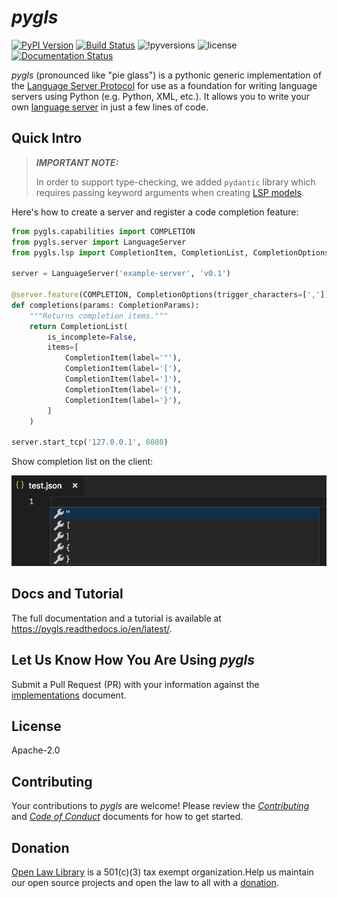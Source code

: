 # _pygls_

[![PyPI Version](https://img.shields.io/pypi/v/pygls.svg)](https://pypi.org/project/pygls/) [![Build Status](https://dev.azure.com/openlawlibrary/pygls/_apis/build/status/openlawlibrary.pygls?branchName=master)](https://dev.azure.com/openlawlibrary/pygls/_build/latest?definitionId=2&branchName=master) ![!pyversions](https://img.shields.io/pypi/pyversions/pygls.svg) ![license](https://img.shields.io/pypi/l/pygls.svg) [![Documentation Status](https://img.shields.io/badge/docs-latest-green.svg)](https://pygls.readthedocs.io/en/latest/)

_pygls_ (pronounced like "pie glass") is a pythonic generic implementation of the [Language Server Protocol](https://microsoft.github.io/language-server-protocol/specification) for use as a foundation for writing language servers using Python (e.g. Python, XML, etc.). It allows you to write your own [language server](https://langserver.org/) in just a few lines of code.

## Quick Intro

> **_IMPORTANT NOTE:_**
>
> In order to support type-checking, we added `pydantic` library which requires passing keyword arguments when creating [LSP models](https://github.com/openlawlibrary/pygls/blob/master/pygls/lsp/methods.py).

Here's how to create a server and register a code completion feature:

```python
from pygls.capabilities import COMPLETION
from pygls.server import LanguageServer
from pygls.lsp import CompletionItem, CompletionList, CompletionOptions, CompletionParams

server = LanguageServer('example-server', 'v0.1')

@server.feature(COMPLETION, CompletionOptions(trigger_characters=[',']))
def completions(params: CompletionParams):
    """Returns completion items."""
    return CompletionList(
        is_incomplete=False,
        items=[
            CompletionItem(label='"'),
            CompletionItem(label='['),
            CompletionItem(label=']'),
            CompletionItem(label='{'),
            CompletionItem(label='}'),
        ]
    )

server.start_tcp('127.0.0.1', 8080)
```

Show completion list on the client:

![completions](https://raw.githubusercontent.com/openlawlibrary/pygls/master/assets/img/readme/completion-list.png)

## Docs and Tutorial

The full documentation and a tutorial is available at <https://pygls.readthedocs.io/en/latest/>.

## Let Us Know How You Are Using _pygls_

Submit a Pull Request (PR) with your information against the [implementations](https://github.com/openlawlibrary/pygls/blob/master/Implementations.md) document.

## License

Apache-2.0

## Contributing

Your contributions to _pygls_ are welcome! Please review the _[Contributing](https://github.com/openlawlibrary/pygls/blob/master/CONTRIBUTING.md)_ and _[Code of Conduct](https://github.com/openlawlibrary/pygls/blob/master/CODE_OF_CONDUCT.md)_ documents for how to get started.

## Donation

[Open Law Library](http://www.openlawlib.org/) is a 501(c)(3) tax exempt organization.Help us maintain our open source projects and open the law to all with a [donation](https://donorbox.org/open-law-library).
